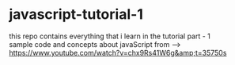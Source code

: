 # javascript-tutorial-1
this repo contains everything that i learn in the tutorial part - 1 <br>
sample code and concepts about javaScript from --> https://www.youtube.com/watch?v=chx9Rs41W6g&amp;t=35750s
